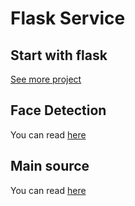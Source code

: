 # Flask Service

## Start with flask

[See more project](https://github.com/dxue2012/python-webcam-flask)

## Face Detection

You can read [here](https://github.com/tripathivenkteshwar/faceDetection)

## Main source

You can read [here](https://github.com/dxue2012/python-webcam-flask)
